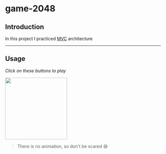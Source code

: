 # game-2048

## **Introduction**

In this project I practiced [MVC](https://ru.wikipedia.org/wiki/Model-View-Controller) architecture 

___

## **Usage**

*Click on these buttons to play*

<img src="https://w7.pngwing.com/pngs/83/537/png-transparent-computer-keyboard-arrow-keys-computer-icons-page-up-and-page-down-keys-arrow-text-rectangle-logo-thumbnail.png" width="200px">

> There is no animation, so don't be scared :sweat_smile: